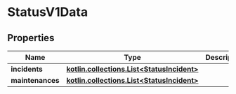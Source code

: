 
# StatusV1Data

## Properties
| Name | Type | Description | Notes |
| ------------ | ------------- | ------------- | ------------- |
| **incidents** | [**kotlin.collections.List&lt;StatusIncident&gt;**](StatusIncident.md) |  |  |
| **maintenances** | [**kotlin.collections.List&lt;StatusIncident&gt;**](StatusIncident.md) |  |  |



